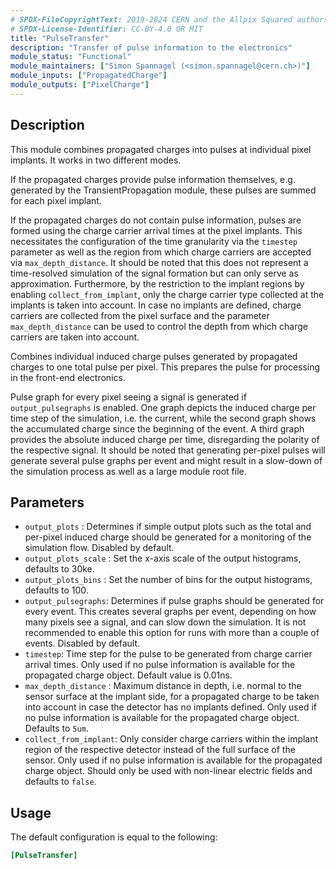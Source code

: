```yaml
---
# SPDX-FileCopyrightText: 2019-2024 CERN and the Allpix Squared authors
# SPDX-License-Identifier: CC-BY-4.0 OR MIT
title: "PulseTransfer"
description: "Transfer of pulse information to the electronics"
module_status: "Functional"
module_maintainers: ["Simon Spannagel (<simon.spannagel@cern.ch>)"]
module_inputs: ["PropagatedCharge"]
module_outputs: ["PixelCharge"]
---
```


## Description

This module combines propagated charges into pulses at individual pixel implants.
It works in two different modes.

If the propagated charges provide pulse information themselves, e.g. generated by the TransientPropagation module, these pulses are summed for each pixel implant.

If the propagated charges do not contain pulse information, pulses are formed using the charge carrier arrival times at the pixel implants.
This necessitates the configuration of the time granularity via the `timestep` parameter as well as the region from which charge carriers are accepted via `max_depth_distance`.
It should be noted that this does not represent a time-resolved simulation of the signal formation but can only serve as approximation.
Furthermore, by the restriction to the implant regions by enabling `collect_from_implant`, only the charge carrier type collected at the implants is taken into account.
In case no implants are defined, charge carriers are collected from the pixel surface and the parameter `max_depth_distance` can be used to control the depth from which charge carriers are taken into account.

Combines individual induced charge pulses generated by propagated charges to one total pulse per pixel. This prepares the pulse for processing in the front-end electronics.

Pulse graph for every pixel seeing a signal is generated if `output_pulsegraphs` is enabled. One graph depicts the induced charge per time step of the simulation, i.e. the current, while the second graph shows the accumulated charge since the beginning of the event.
A third graph provides the absolute induced charge per time, disregarding the polarity of the respective signal.
It should be noted that generating per-pixel pulses will generate several pulse graphs per event and might result in a slow-down of the simulation process as well as a large module root file.

## Parameters

* `output_plots` : Determines if simple output plots such as the total and per-pixel induced charge should be generated for a monitoring of the simulation flow. Disabled by default.
* `output_plots_scale` : Set the x-axis scale of the output histograms, defaults to 30ke.
* `output_plots_bins` : Set the number of bins for the output histograms, defaults to 100.
* `output_pulsegraphs`: Determines if pulse graphs should be generated for every event. This creates several graphs per event, depending on how many pixels see a signal, and can slow down the simulation. It is not recommended to enable this option for runs with more than a couple of events. Disabled by default.
* `timestep`: Time step for the pulse to be generated from charge carrier arrival times. Only used if no pulse information is available for the propagated charge object. Default value is 0.01ns.
* `max_depth_distance` : Maximum distance in depth, i.e. normal to the sensor surface at the implant side, for a propagated charge to be taken into account in case the detector has no implants defined. Only used if no pulse information is available for the propagated charge object. Defaults to `5um`.
* `collect_from_implant`: Only consider charge carriers within the implant region of the respective detector instead of the full surface of the sensor. Only used if no pulse information is available for the propagated charge object. Should only be used with non-linear electric fields and defaults to `false`.

## Usage

The default configuration is equal to the following:

```ini
[PulseTransfer]
```
